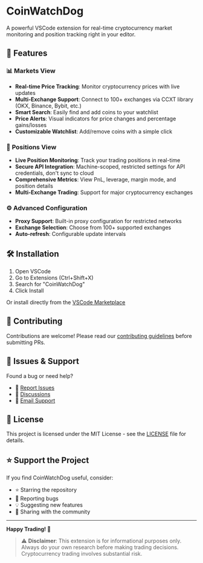 # CoinWatchDog

A powerful VSCode extension for real-time cryptocurrency market monitoring and position tracking right in your editor.

## 🚀 Features

### 📊 **Markets View**
- **Real-time Price Tracking**: Monitor cryptocurrency prices with live updates
- **Multi-Exchange Support**: Connect to 100+ exchanges via CCXT library (OKX, Binance, Bybit, etc.)
- **Smart Search**: Easily find and add coins to your watchlist
- **Price Alerts**: Visual indicators for price changes and percentage gains/losses
- **Customizable Watchlist**: Add/remove coins with a simple click

### 💼 **Positions View**
- **Live Position Monitoring**: Track your trading positions in real-time
- **Secure API Integration**: Machine-scoped, restricted settings for API credentials, don't sync to cloud
- **Comprehensive Metrics**: View PnL, leverage, margin mode, and position details
- **Multi-Exchange Trading**: Support for major cryptocurrency exchanges

### ⚙️ **Advanced Configuration**
- **Proxy Support**: Built-in proxy configuration for restricted networks
- **Exchange Selection**: Choose from 100+ supported exchanges
- **Auto-refresh**: Configurable update intervals

<!-- ## 📸 Screenshots

![Markets View](https://raw.githubusercontent.com/shu-hari/CoinWatchDog/main/resources/screenshot-markets.png)
![Positions View](https://raw.githubusercontent.com/shu-hari/CoinWatchDog/main/resources/screenshot-positions.png) -->

## 🛠️ Installation

1. Open VSCode
2. Go to Extensions (Ctrl+Shift+X)
3. Search for "CoinWatchDog"
4. Click Install

Or install directly from the [VSCode Marketplace](https://marketplace.visualstudio.com/items?itemName=CoinWatchDog.CoinWatchDog)

## 🤝 Contributing

Contributions are welcome! Please read our [contributing guidelines](CONTRIBUTING.md) before submitting PRs.

## 🐛 Issues & Support

Found a bug or need help?

- 📝 [Report Issues](https://github.com/shu-hari/CoinWatchDog/issues)
- 💬 [Discussions](https://github.com/shu-hari/CoinWatchDog/discussions)
- 📧 [Email Support](mailto:china.nishu@gmail.com)

## 📄 License

This project is licensed under the MIT License - see the [LICENSE](LICENSE) file for details.

## ⭐ Support the Project

If you find CoinWatchDog useful, consider:

- ⭐ Starring the repository
- 🐛 Reporting bugs
- 💡 Suggesting new features
- 📢 Sharing with the community

---

**Happy Trading! 🚀**

> ⚠️ **Disclaimer**: This extension is for informational purposes only. Always do your own research before making trading decisions. Cryptocurrency trading involves substantial risk.
